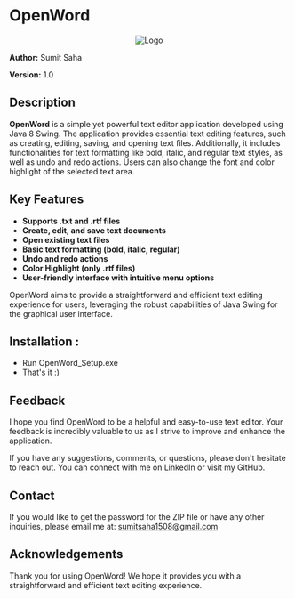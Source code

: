 # OpenWord
<p align="center">
  <img src="https://github.com/user-attachments/assets/163725c6-e580-4481-9633-e9190eec3b0d" alt="Logo">
</p>

**Author:** Sumit Saha  

**Version:** 1.0

## Description

**OpenWord** is a simple yet powerful text editor application developed using Java 8 Swing. The application provides essential text editing features, such as creating, editing, saving, and opening text files. Additionally, it includes functionalities for text formatting like bold, italic, and regular text styles, as well as undo and redo actions. Users can also change the font and color highlight of the selected text area.

## Key Features

- **Supports .txt and .rtf files**
- **Create, edit, and save text documents**
- **Open existing text files**
- **Basic text formatting (bold, italic, regular)**
- **Undo and redo actions**
- **Color Highlight (only .rtf files)**
- **User-friendly interface with intuitive menu options**

OpenWord aims to provide a straightforward and efficient text editing experience for users, leveraging the robust capabilities of Java Swing for the graphical user interface.

## Installation : 
-  Run OpenWord_Setup.exe
-  That's it :)

## Feedback
I hope you find OpenWord to be a helpful and easy-to-use text editor. Your feedback is incredibly valuable to us as I strive to improve and enhance the application.

If you have any suggestions, comments, or questions, please don't hesitate to reach out. You can connect with me on LinkedIn or visit my GitHub.

## Contact
If you would like to get the password for the ZIP file or have any other inquiries, please email me at: sumitsaha1508@gmail.com

## Acknowledgements
Thank you for using OpenWord! We hope it provides you with a straightforward and efficient text editing experience.

